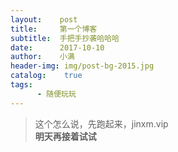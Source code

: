 ```yaml
---
layout:    post
title:     第一个博客
subtitle:  手把手抄袭哈哈哈
date:      2017-10-10
author:    小满
header-img: img/post-bg-2015.jpg
catalog:    true  
tags:
      - 随便玩玩
---
```


>这个怎么说，先跑起来，jinxm.vip <br>
 **明天再接着试试**

